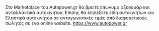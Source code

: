 Στο Marketplace του Autopower.gr θα βρείτε επώνυμα αξεσουάρ και ανταλλακτικά αυτοκινήτου. Επίσης θα επιλέξετε είδη αυτοκινήτων και Ελαστικά αυτοκινήτου σε ανταγωνιστικές τιμές από διαφορετικούς πωλητές σε ένα online website.
https://www.autopower.gr
